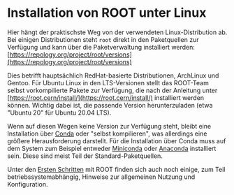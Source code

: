 # Installation von ROOT unter Linux

Hier hängt der praktischste Weg von der verwendeten Linux-Distribution ab. Bei einigen Distributionen steht `root` direkt in den Paketquellen zur Verfügung und kann über die Paketverwaltung installiert werden:
[https://repology.org/project/root/versions](https://repology.org/project/root/versions)

Dies betrifft hauptsächlich RedHat-basierte Distributionen, ArchLinux und Gentoo. Für Ubuntu Linux in den LTS-Versionen stellt das ROOT-Team selbst vorkompilierte Pakete zur Verfügung, die nach der Anleitung unter
[https://root.cern/install/](https://root.cern/install/)
installiert werden können. Wichtig dabei ist, die passende Version herunterzuladen (etwa "Ubuntu 20" für Ubuntu 20.04 LTS).

Wenn auf diesen Wegen keine Version zur Verfügung steht, bleibt eine Installation über [Conda](https://root.cern/install/#conda) oder "selbst kompilieren", was allerdings eine größere Herausforderung darstellt.
Für die Installation über Conda muss auf dem System zum Beispiel entweder [Miniconda](https://docs.anaconda.com/free/miniconda/index.html) oder [Anaconda](https://docs.anaconda.com/free/anaconda/) installiert sein.
Diese sind meist Teil der Standard-Paketquellen.

Unter den [Ersten Schritten](./04_04_02_ROOT_Erste_Schritte.md) mit ROOT finden sich auch noch einige, zum Teil betriebssystemabhängig, Hinweise zur allgemeinen Nutzung und Konfiguration.
